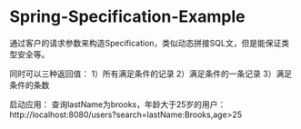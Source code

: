 # Spring-Specification-Example
通过客户的请求参数来构造Specification，类似动态拼接SQL文，但是能保证类型安全等。

同时可以三种返回值：
1）所有满足条件的记录
2）满足条件的一条记录
3）满足条件的条数

启动应用：
查询lastName为brooks，年龄大于25岁的用户：
http://localhost:8080/users?search=lastName:Brooks,age>25
